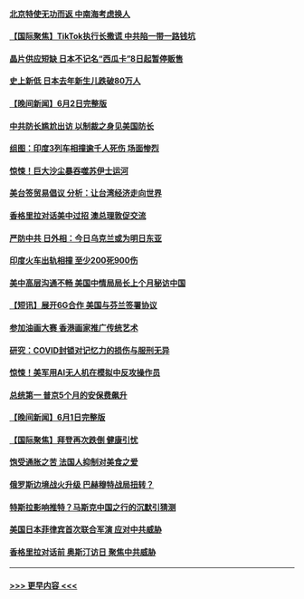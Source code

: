 #### [北京特使无功而返 中南海考虑换人](../pages/prog202/a103724979.md?t=06031244) 
#### [【国际聚焦】TikTok执行长撒谎 中共陷一带一路钱坑](../pages/prog202/a103724920.md?t=06031244) 
#### [晶片供应短缺 日本不记名“西瓜卡”8日起暂停贩售](../pages/prog202/a103724994.md?t=06031244) 
#### [史上新低 日本去年新生儿跌破80万人](../pages/prog202/a103724961.md?t=06031244) 
#### [【晚间新闻】6月2日完整版](../pages/prog202/a103724917.md?t=06031244) 
#### [中共防长尴尬出访 以制裁之身见美国防长](../pages/prog202/a103724870.md?t=06031244) 
#### [组图：印度3列车相撞逾千人死伤 场面惨烈](../pages/prog202/a103724858.md?t=06031244) 
#### [惊悚！巨大沙尘暴吞噬苏伊士运河](../pages/prog202/a103724800.md?t=06031244) 
#### [美台签贸易倡议 分析：让台湾经济走向世界](../pages/prog202/a103724802.md?t=06031244) 
#### [香格里拉对话美中过招 澳总理敦促交流](../pages/prog202/a103724799.md?t=06031244) 
#### [严防中共 日外相：今日乌克兰或为明日东亚](../pages/prog202/a103724797.md?t=06031244) 
#### [印度火车出轨相撞 至少200死900伤](../pages/prog202/a103724793.md?t=06031244) 
#### [美中高层沟通不畅 美国中情局局长上个月秘访中国](../pages/prog202/a103724735.md?t=06031244) 
#### [【短讯】展开6G合作 美国与芬兰签署协议](../pages/prog202/a103724647.md?t=06031244) 
#### [参加油画大赛 香港画家推广传统艺术](../pages/prog202/a103724649.md?t=06031244) 
#### [研究：COVID封锁对记忆力的损伤与服刑无异](../pages/prog202/a103724474.md?t=06031244) 
#### [惊悚！美军用AI无人机在模拟中反攻操作员](../pages/prog202/a103724467.md?t=06031244) 
#### [总统第一 普京5个月的安保费飙升](../pages/prog202/a103724470.md?t=06031244) 
#### [【晚间新闻】6月1日完整版](../pages/prog202/a103724298.md?t=06031244) 
#### [【国际聚焦】拜登再次跌倒 健康引忧](../pages/prog202/a103724293.md?t=06031244) 
#### [饱受通胀之苦 法国人抑制对美食之爱](../pages/prog202/a103724215.md?t=06031244) 
#### [俄罗斯边境战火升级 巴赫穆特战局扭转？](../pages/prog202/a103724212.md?t=06031244) 
#### [特斯拉影响推特？马斯克中国之行的沉默引猜测](../pages/prog202/a103724129.md?t=06031244) 
#### [美国日本菲律宾首次联合军演 应对中共威胁](../pages/prog202/a103724023.md?t=06031244) 
#### [香格里拉对话前 奥斯汀访日 聚焦中共威胁](../pages/prog202/a103724019.md?t=06031244) 

----
#### [ >>> 更早内容 <<< ](../indexes/prog202-earlier.md)
